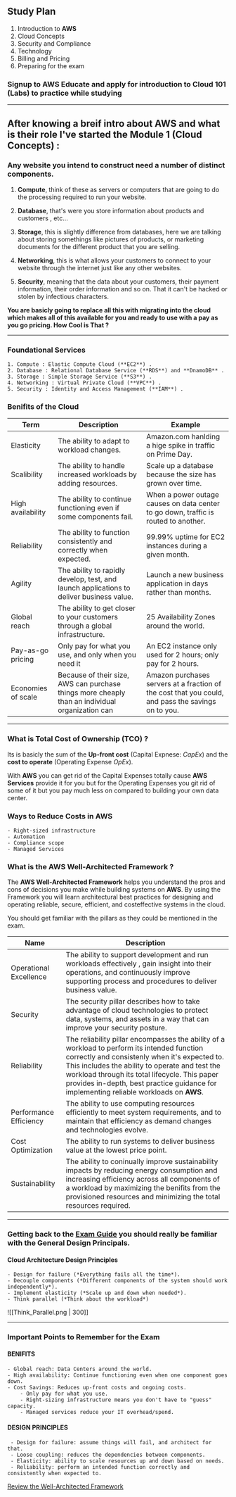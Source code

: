 ## Study Plan

1. Introduction to **AWS**
2. Cloud Concepts
3. Security and Compliance
4. Technology
5. Billing and Pricing
6. Preparing for the exam

### Signup to AWS Educate and apply for introduction to Cloud 101 (Labs) to practice while studying

---

## After knowing a breif intro about AWS and what is their role I've started the Module 1 (Cloud Concepts) :

### Any website you intend to construct need a number of distinct components.
1. **Compute**, think of these as servers or computers that are going to do the processing required to run your website.

2. **Database**, that's were you store information about products and customers , etc...

3. **Storage**, this is slightly difference from databases, here we are talking about storing somethings like pictures of products, or marketing documents for the different product that you are selling.

4. **Networking**, this is what allows your customers to connect to your website through the internet just like any other websites.

5. **Security**, meaning that the data about your customers, their payment information, their order information and so on. That it can't be hacked or stolen by infectious characters. 

**You are basicly going to replace all this with migrating into the cloud which makes all of this available for you and ready to use with a pay as you go pricing. How Cool is That ?**

---

### Foundational Services 
	1. Compute : Elastic Compute Cloud (**EC2**) .
	2. Database : Relational Database Service (**RDS**) and **DnamoDB** .
	3. Storage : Simple Storage Service (**S3**) . 
	4. Networking : Virtual Private Cloud (**VPC**) . 
	5. Security : Identity and Access Management (**IAM**) . 

### Benifits of the Cloud

Term | Description | Example
-- | -- | --
Elasticity | The ability to adapt to workload changes. | Amazon.com hanlding a hige spike in traffic on Prime Day.
Scalibility | The ability to handle increased workloads by adding resources. | Scale up a database because the size has grown over time.
High availability | The ability to continue functioning even if some components fail. | When a power outage causes on data center to go down, traffic is routed to another.
Reliability | The ability to function consistently and correctly when expected. | 99.99% uptime for EC2 instances during a given month.
Agility | The ability to rapidly develop, test, and launch applications to deliver business value. | Launch a new business application in days rather than months.
Global reach | The ability to get closer to your customers through a global infrastructure. | 25 Availability Zones around the world.
Pay-as-go pricing | Only pay for what you use, and only when you need it | An EC2 instance only used for 2 hours; only pay for 2 hours.
Economies of scale | Because of their size, AWS can purchase things more cheaply than an individual organization can | Amazon purchases servers at a fraction of the cost that you could, and pass the savings on to you.

---

### What is Total Cost of Ownership (TCO) ?
Its is basicly the sum of the **Up-front cost** (Capital Expnese: *CapEx*) and the **cost to operate** (Operating Expense *OpEx*).

With **AWS** you can get rid of the Capital Expenses totally cause **AWS Services** provide it for you but for the Operating Expenses you git rid of some of it but you pay much less on compared to building your own data center.

### Ways to Reduce Costs in AWS 
	- Right-sized infrastructure
	- Automation
	- Compliance scope
	- Managed Services

### What is the AWS Well-Architected Framework ?
The **AWS Well-Architected Framework** helps you understand the pros and cons of decisions you make while building systems on **AWS**. By using the Framework you will learn architectural best practices for designing and operating reliable, secure, efficient, and costeffective systems in the cloud.

You should get familiar with the pillars as they could be mentioned in the exam.

Name | Description
--- | ---
Operational Excellence | The ability to support development and run workloads effectively , gain insight into their operations, and continuously improve supporting process and procedures to deliver business value.
Security | The security pillar describes how to take advantage of cloud technologies to protect data, systems, and assets in a way that can improve your security posture.
Reliability | The reliability pillar encompasses the ability of a workload to perform its intended function correctly and consistenly when it's expected to. This includes the ability to operate and test the workload through its total lifecycle. This paper provides in-depth, best practice guidance for implementing reliable workloads on **AWS**.
Performance Efficiency | The ability to use computing resources efficiently to meet system requirements, and to maintain that efficiency as demand changes and technologies evolve.
Cost Optimization | The ability to run systems to deliver business value at the lowest price point.
Sustainability | The ability to coninually improve sustainability impacts by reducing energy consumption and increasing efficiency across all components of a workload by maximizing the benifits from the provisioned resources and minimizing the total resources required.

---

### Getting back to the [Exam Guide](https://d1.awsstatic.com/training-and-certification/docs-cloud-practitioner/AWS-Certified-Cloud-Practitioner_Exam-Guide.pdf)  you should really be familiar with the General Design Principals.

#### Cloud Architecture Design Principles 
	- Design for failure (*Everything fails all the time*).
	- Decouple components (*Different components of the system should work independently*).
	- Implement elasticity (*Scale up and down when needed*).
	- Think parallel (*Think about the workload*)

![[Think_Parallel.png | 300]]

---

### Important Points to Remember for the Exam

#### BENIFITS
	- Global reach: Data Centers around the world.
	- High availability: Continue functioning even when one component goes down.
	- Cost Savings: Reduces up-front costs and ongoing costs.
		- Only pay for what you use.
		- Right-sizing infrastructure means you don't have to "guess" capacity.
		- Managed services reduce your IT overhead/spend.

#### DESIGN PRINCIPLES
	 - Design for failure: assume things will fail, and architect for that.
	 - Loose coupling: reduces the dependencies between components.
	 - Elasticity: ability to scale resources up and down based on needs.
	 - Reliability: perform an intended function correctly and consistently when expected to.

 [Review the Well-Architected Framework](https://docs.aws.amazon.com/wellarchitected/latest/framework/welcome.html)
 





